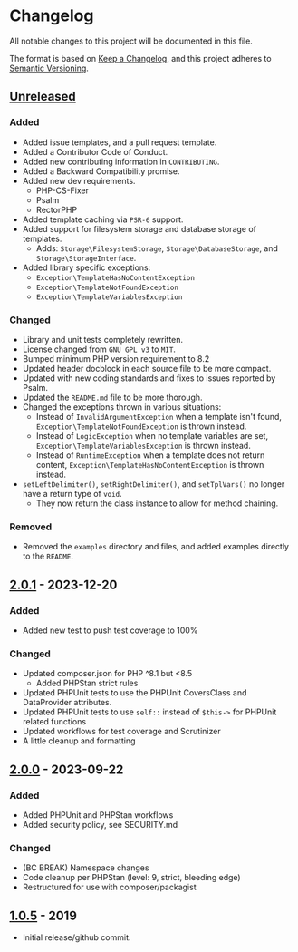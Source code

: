 # Changelog

All notable changes to this project will be documented in this file.

The format is based on [Keep a Changelog](https://keepachangelog.com/en/1.1.0/),
and this project adheres to [Semantic Versioning](https://semver.org/spec/v2.0.0.html).


## [Unreleased]

### Added

  * Added issue templates, and a pull request template.
  * Added a Contributor Code of Conduct.
  * Added new contributing information in `CONTRIBUTING`.
  * Added a Backward Compatibility promise.
  * Added new dev requirements.
    * PHP-CS-Fixer
    * Psalm
    * RectorPHP
  * Added template caching via `PSR-6` support.
  * Added support for filesystem storage and database storage of templates.
    * Adds: `Storage\FilesystemStorage`, `Storage\DatabaseStorage`, and `Storage\StorageInterface`.
  * Added library specific exceptions:
    * `Exception\TemplateHasNoContentException`
    * `Exception\TemplateNotFoundException`
    * `Exception\TemplateVariablesException`

### Changed

  * Library and unit tests completely rewritten.
  * License changed from `GNU GPL v3` to `MIT`.
  * Bumped minimum PHP version requirement to 8.2
  * Updated header docblock in each source file to be more compact.
  * Updated with new coding standards and fixes to issues reported by Psalm.
  * Updated the `README.md` file to be more thorough.
  * Changed the exceptions thrown in various situations:
    * Instead of `InvalidArgumentException` when a template isn't found, `Exception\TemplateNotFoundException` is thrown instead.
    * Instead of `LogicException` when no template variables are set, `Exception\TemplateVariablesException` is thrown instead.
    * Instead of `RuntimeException` when a template does not return content, `Exception\TemplateHasNoContentException` is thrown instead.
  * `setLeftDelimiter()`, `setRightDelimiter()`, and `setTplVars()` no longer have a return type of `void`.
    * They now return the class instance to allow for method chaining. 

### Removed

  * Removed the `examples` directory and files, and added examples directly to the `README`.


## [2.0.1] - 2023-12-20

### Added

  * Added new test to push test coverage to 100%

### Changed

  * Updated composer.json for PHP ^8.1 but <8.5
    * Added PHPStan strict rules
  * Updated PHPUnit tests to use the PHPUnit CoversClass and DataProvider attributes.
  * Updated PHPUnit tests to use `self::` instead of `$this->` for PHPUnit related functions
  * Updated workflows for test coverage and Scrutinizer
  * A little cleanup and formatting


## [2.0.0] - 2023-09-22

### Added

  * Added PHPUnit and PHPStan workflows
  * Added security policy, see SECURITY.md

### Changed

  * (BC BREAK) Namespace changes
  * Code cleanup per PHPStan (level: 9, strict, bleeding edge)
  * Restructured for use with composer/packagist


## [1.0.5] - 2019

  * Initial release/github commit.


[unreleased]: https://github.com/ericsizemore/simple_tpl/tree/master
[2.0.1]: https://github.com/ericsizemore/simple_tpl/releases/tag/v2.0.1
[2.0.0]: https://github.com/ericsizemore/simple_tpl/releases/tag/v2.0.0
[1.0.5]: https://github.com/ericsizemore/simple_tpl/releases/tag/v1.0.5
